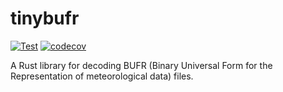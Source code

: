 # tinybufr

[![Test](https://github.com/MIERUNE/tinybufr/actions/workflows/Test.yml/badge.svg)](https://github.com/MIERUNE/tinybufr/actions/workflows/Test.yml)
[![codecov](https://codecov.io/gh/MIERUNE/tinybufr/graph/badge.svg?token=KhpXCKQRB5)](https://codecov.io/gh/MIERUNE/tinybufr)

A Rust library for decoding BUFR (Binary Universal Form for the Representation of meteorological data) files. 
